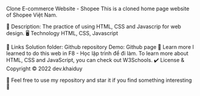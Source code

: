 Clone E-commerce Website - Shopee
This is a cloned home page website of Shopee Việt Nam.

📜 Description:
The practice of using HTML, CSS and Javascrip for web design.
🖥 Technology
HTML, CSS, Javascript

📎 Links
Solution folder: Github repository
Demo: Github page
📔 Learn more
I learned to do this web in F8 - Học lập trình để đi làm.
To learn more about HTML, CSS and JavaScript, you can check out W3Schools.
✔️ License & Copyright
© 2022 dev.khaiduy

🤟 Feel free to use my repository and star it if you find something interesting 🤟
